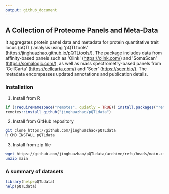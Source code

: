 ```yaml
---
output: github_document
---
```




## A Collection of Proteome Panels and Meta-Data

It aggregates protein panel data and metadata for protein quantitative trait locus (pQTL) analysis using 'pQTLtools' (<https://jinghuazhao.github.io/pQTLtools/>). The package includes data from affinity-based panels such as 'Olink' (<https://olink.com/>) and 'SomaScan' (<https://somalogic.com/>), as well as mass spectrometry-based panels from 'CellCarta' (<https://cellcarta.com/>) and 'Seer' (<https://seer.bio/>). The metadata encompasses updated annotations and publication details.

### Installation

1. Install from R

```r
if (!requireNamespace("remotes", quietly = TRUE)) install.packages("remotes")
remotes::install_github("jinghuazhao/pQTLdata")
```

2. Install from GitHub repository

```bash
git clone https://github.com/jinghuazhao/pQTLdata
R CMD INSTALL pQTLdata
```

3. Install from zip file

```bash
wget https://github.com/jinghuazhao/pQTLdata/archive/refs/heads/main.zip
unzip main
```

### A summary of datasets

```r
library(help=pQTLdata)
help(pQTLdata)
```

